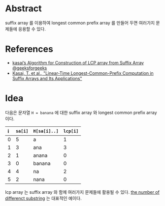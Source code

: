 # Abstract 

suffix array 를 이용하여 longest common prefix array 를 만들어 두면 여러가지 문제들에 응용할 수 있다.

# References

* [kasai’s Algorithm for Construction of LCP array from Suffix Array @geeksforgeeks](https://www.geeksforgeeks.org/%C2%AD%C2%ADkasais-algorithm-for-construction-of-lcp-array-from-suffix-array/)
* [Kasai, T. et al., "Linear-Time Longest-Common-Prefix Computation in Suffix Arrays and Its Applications"](http://alumni.cs.ucr.edu/~rakthant/cs234/01_KLAAP_Linear%20time%20LCP.PDF)

# Idea

다음은 문자열 `H = banana` 에 대한 suffix array 와 longest common prefix array 이다.

| i | `sa[i]` | `H[sa[i]..]` | `lcp[i]` |
|:--|:--------|:-------------|:---------|
| 0 | 5       | a            | 1        |
| 1 | 3       | ana          | 3        |
| 2 | 1       | anana        | 0        |
| 3 | 0       | banana       | 0        |
| 4 | 4       | na           | 2        |
| 5 | 2       | nana         | 0        |

lcp array 는 suffix array 와 함께 여러가지 문제들에 활용될 수 있다. [the number of differenct substring](/fundamentals/string/thenumberofdifferenctsubstring/README.md) 는 대표적인 예이다.
